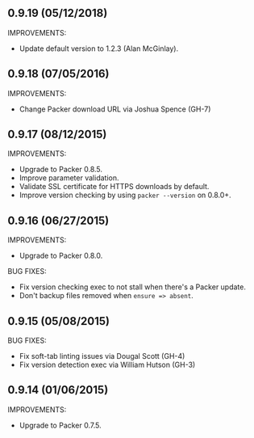 ## 0.9.19 (05/12/2018)

IMPROVEMENTS:

* Update default version to 1.2.3 (Alan McGinlay).

## 0.9.18 (07/05/2016)

IMPROVEMENTS:

* Change Packer download URL via Joshua Spence (GH-7)

## 0.9.17 (08/12/2015)

IMPROVEMENTS:

* Upgrade to Packer 0.8.5.
* Improve parameter validation.
* Validate SSL certificate for HTTPS downloads by default.
* Improve version checking by using `packer --version` on 0.8.0+.

## 0.9.16 (06/27/2015)

IMPROVEMENTS:

* Upgrade to Packer 0.8.0.

BUG FIXES:

* Fix version checking exec to not stall when there's a Packer update.
* Don't backup files removed when `ensure => absent`.

## 0.9.15 (05/08/2015)

BUG FIXES:

* Fix soft-tab linting issues via Dougal Scott (GH-4)
* Fix version detection exec via William Hutson (GH-3)

## 0.9.14 (01/06/2015)

IMPROVEMENTS:

* Upgrade to Packer 0.7.5.
